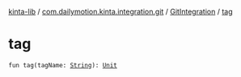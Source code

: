 [kinta-lib](../../index.md) / [com.dailymotion.kinta.integration.git](../index.md) / [GitIntegration](index.md) / [tag](./tag.md)

# tag

`fun tag(tagName: `[`String`](https://kotlinlang.org/api/latest/jvm/stdlib/kotlin/-string/index.html)`): `[`Unit`](https://kotlinlang.org/api/latest/jvm/stdlib/kotlin/-unit/index.html)